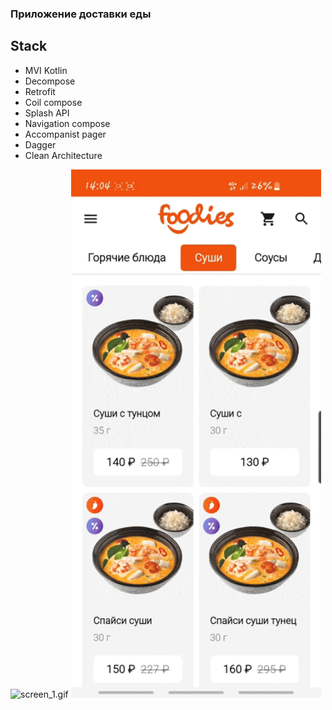 ### Приложение доставки еды 
 
## Stack
- MVI Kotlin
- Decompose
- Retrofit
- Coil compose
- Splash API
- Navigation compose
- Accompanist pager
- Dagger
- Clean Architecture 

<img alt="screen_1.gif" src=".files%2Fscreen_1.gif" width="400"/>
<img alt="screen_2.gif" src=".files%2Fscreen_2.gif" width="400"/>